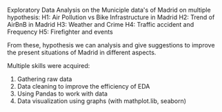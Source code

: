 Exploratory Data Analysis on the Municiple data's of Madrid on multiple hypothesis:
H1: Air Pollution vs Bike Infrastructure in Madrid
H2: Trend of AirBnB in Madrid
H3: Weather and Crime
H4: Traffic accident and Frequency
H5: Firefighter and events

From these, hypothesis we can analysis and give suggestions to improve the present situations of Madrid in different aspects.

Multiple skills were acquired:
1. Gathering raw data
2. Data cleaning to improve the efficiency of EDA
3. Using Pandas to work with data
4. Data visualization using graphs (with mathplot.lib, seaborn)
